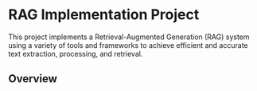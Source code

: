 # RAG Implementation Project
This project implements a Retrieval-Augmented Generation (RAG) system using a variety of tools and frameworks to achieve efficient and accurate text extraction, processing, and retrieval.
## Overview
